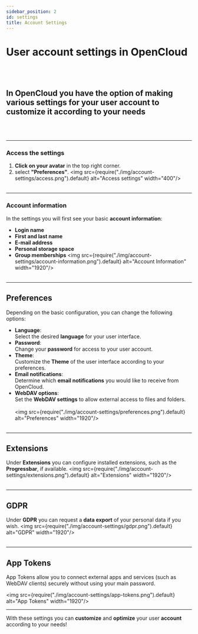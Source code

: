 ```yaml
---
sidebar_position: 2
id: settings
title: Account Settings
---
```


# User account settings in OpenCloud
<br/><br/>

## In OpenCloud you have the option of making various settings for your **user account** to customize it according to your needs
<br/><br/>


---

### Access the settings
1. **Click on your avatar** in the top right corner.
2. select **"Preferences"**.
<img src={require("./img/account-settings/access.png").default} alt="Access settings" width="400"/>
<br/><br/>

---

### Account information
In the settings you will first see your basic **account information**:
- **Login name**
- **First and last name**
- **E-mail address**
- **Personal storage space**
- **Group memberships**
<img src={require("./img/account-settings/account-information.png").default} alt="Account Information" width="1920"/>
<br/><br/>

---

## Preferences
Depending on the basic configuration, you can change the following options:
- **Language**:  
  Select the desired **language** for your user interface.
- **Password**:  
  Change your **password** for access to your user account.
- **Theme**:  
  Customize the **Theme** of the user interface according to your preferences.
- **Email notifications**:  
  Determine which **email notifications** you would like to receive from OpenCloud.
- **WebDAV options**:  
  Set the **WebDAV settings** to allow external access to files and folders.
  <br/><br/>
  <img src={require("./img/account-settings/preferences.png").default} alt="Preferences" width="1920"/>
  <br/><br/>

---

## Extensions
Under **Extensions** you can configure installed extensions, such as the **Progressbar**, if available.
<img src={require("./img/account-settings/extensions.png").default} alt="Extensions" width="1920"/>
<br/><br/>

---

## GDPR
Under **GDPR** you can request a **data export** of your personal data if you wish.
<img src={require("./img/account-settings/gdpr.png").default} alt="GDPR" width="1920"/>
<br/><br/>

---

## App Tokens

App Tokens allow you to connect external apps and services (such as WebDAV clients) securely without using your main password.

<img src={require("./img/account-settings/app-tokens.png").default} alt="App Tokens" width="1920"/>

---

With these settings you can **customize** and **optimize** your user **account** according to your needs!

